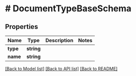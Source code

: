 # # DocumentTypeBaseSchema

## Properties

Name | Type | Description | Notes
------------ | ------------- | ------------- | -------------
**type** | **string** |  |
**name** | **string** |  |

[[Back to Model list]](../../README.md#models) [[Back to API list]](../../README.md#endpoints) [[Back to README]](../../README.md)
